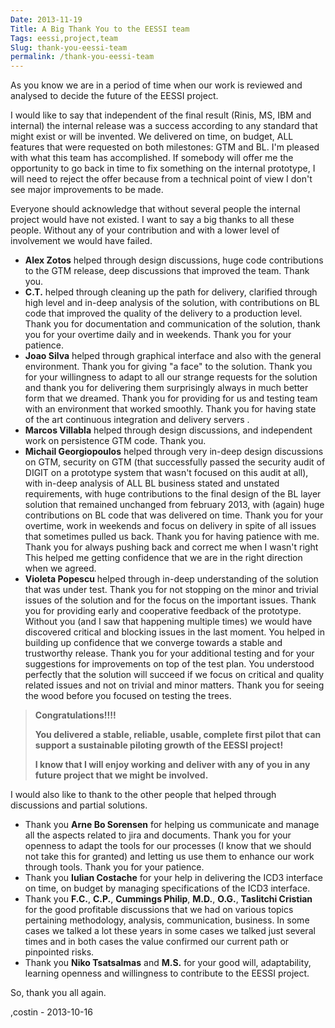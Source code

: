 ```yaml
---
Date: 2013-11-19
Title: A Big Thank You to the EESSI team
Tags: eessi,project,team
Slug: thank-you-eessi-team
permalink: /thank-you-eessi-team
---
```

As you know we are in a period of time when our work is reviewed and analysed to decide the future of the EESSI project.

I would like to say that independent of the final result (Rinis, MS, IBM and internal) the internal release was a success according to any standard that might exist or will be invented. We delivered on time, on budget, ALL features that were requested on both milestones: GTM and BL. I'm pleased with what this team has accomplished. If somebody will offer me the opportunity to go back in time to fix something on the internal prototype, I will need to reject the offer because from a technical point of view I don't see major improvements to be made.
 
Everyone should acknowledge that without several people the internal project would have not existed. I want to say a big thanks to all these people. Without any of your contribution and with a lower level of involvement we would have failed.

- **Alex Zotos** helped through design discussions, huge code contributions to the GTM release, deep discussions that improved the team. Thank you.
- **C.T.** helped through cleaning up the path for delivery, clarified through high level and in-deep analysis of the solution, with contributions on BL code that improved the quality of the delivery to a production level. Thank you for documentation and communication of the solution, thank you for your overtime daily and in weekends. Thank you for your patience.
- **Joao Silva** helped through graphical interface and also with the general environment. Thank you for giving "a face" to the solution. Thank you for your willingness to adapt to all our strange requests for the solution and thank you for delivering them surprisingly always in much better form that we dreamed. Thank you for providing for us and testing team with an environment that worked smoothly. Thank you for having state of the art continuous integration and delivery servers .
- **Marcos Villabla** helped through design discussions, and independent work on persistence GTM code. Thank you.
- **Michail Georgiopoulos** helped through very in-deep design discussions on GTM, security on GTM (that successfully passed the security audit of DIGIT on a prototype system that wasn't focused on this audit at all), with in-deep analysis of ALL BL business stated and unstated requirements, with huge contributions to the final design of the BL layer solution that remained unchanged from february 2013, with (again) huge contributions on BL code that was delivered on time. Thank you for your overtime, work in weekends and focus on delivery in spite of all issues that sometimes pulled us back. Thank you for having patience with me. Thank you for always pushing back and correct me when I wasn't right This helped me getting confidence that we are in the right direction when we agreed.
- **Violeta Popescu** helped through in-deep understanding of the solution that was under test. Thank you for not stopping on the minor and trivial issues of the solution and for the focus on the important issues. Thank you for providing early and cooperative feedback of the prototype. Without you (and I saw that happening multiple times) we would have discovered critical and blocking issues in the last moment. You helped in building up confidence that we converge towards a stable and trustworthy release. Thank you for your additional testing and for your suggestions for improvements on top of the test plan. You understood perfectly that the solution will succeed if we focus on critical and quality related issues and not on trivial and minor matters. Thank you for seeing the wood before you focused on testing the trees.

>**Congratulations!!!!**
>
>**You delivered a stable, reliable, usable, complete first pilot that can support a sustainable piloting growth of the EESSI project!**
>
>**I know that I will enjoy working and deliver with any of you in any future project that we might be involved.** 

 
I would also like to thank to the other people that helped through discussions and partial solutions.

- Thank you **Arne Bo Sorensen** for helping us communicate and manage all the aspects related to jira and documents. Thank you for your openness to adapt the tools for our processes (I know that we should not take this for granted) and letting us use them to enhance our work through tools. Thank you for your patience.
- Thank you **Iulian Costache** for your help in delivering the ICD3 interface on time, on budget by managing specifications of the ICD3 interface.
- Thank you **F.C.**, **C.P.**, **Cummings Philip**, **M.D.**, **O.G.**, **Taslitchi Cristian** for the good profitable discussions that we had on various topics pertaining methodology, analysis, communication, business. In some cases we talked a lot these years in some cases we talked just several times and in both cases the value confirmed our current path or pinpointed risks.
- Thank you **Niko Tsatsalmas** and **M.S.** for your good will, adaptability, learning openness and willingness to contribute to the EESSI project.
 
So, thank you all again.

,costin -  2013-10-16